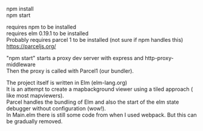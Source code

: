 npm install  
npm start  
  
requires npm to be installed  
requires elm 0.19.1 to be installed  
Probably requires parcel 1 to be installed (not sure if npm handles this) https://parceljs.org/  
  
"npm start" starts a proxy dev server with express and http-proxy-middleware  
Then the proxy is called with Parcel1 (our bundler).  

The project itself is written in Elm (elm-lang.org)  
It is an attempt to create a mapbackground viewer using a tiled approach ( like most mapviewers).  
Parcel handles the bundling of Elm and also the start of the elm state debugger without configuration (wow!).  
In Main.elm there is still some code from when I used webpack. But this can be gradually removed.  

